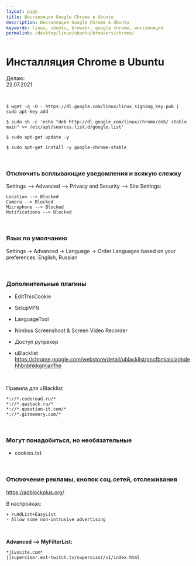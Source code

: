 ```yaml
---
layout: page
title: Инсталляция Google Chrome в Ubuntu
description: Инсталляция Google Chrome в Ubuntu
keywords: linux, ubuntu, browser, google chrome, инсталляция
permalink: /desktop/linux/ubuntu/browsers/chrome/
---
```


# Инсталляция Chrome в Ubuntu

Делаю:  
22.07.2021

<br/>

<!--

    $ wget -q -O - https://dl-ssl.google.com/desktop/linux/linux_signing_key.pub | sudo apt-key add -

-->

    $ wget -q -O - https://dl.google.com/linux/linux_signing_key.pub | sudo apt-key add -

<!--
    $ sudo sh -c 'echo "deb http://dl.google.com/desktop/linux/chrome/deb/ stable main" >> /etc/apt/sources.list.d/google.list'

-->

    $ sudo sh -c 'echo "deb http://dl.google.com/linux/chrome/deb/ stable main" >> /etc/apt/sources.list.d/google.list'

    $ sudo apt-get update -y

    $ sudo apt-get install -y google-chrome-stable

<br/>

### Отключить всплывающие уведомления и всякую слежку

Settings --> Advanced --> Privacy and Security --> Site Settings:

```
Location --> Blocked
Camera --> Blocked
Microphone --> Blocked
Notifications --> Blocked
```

<br/>

### Язык по умолчанию

Settings -> Advanced -> Language -> Order Languages based on your preferences: English, Russian


<br/>

### Дополнительные плагины

-   EditThisCookie
-   SetupVPN
-   LanguageTool
-   Nimbus Screenshoot & Screen Video Recorder
-   Доступ рутрекер

-   uBlacklist
    https://chrome.google.com/webstore/detail/ublacklist/pncfbmialoiaghdehhbnbhkkgmjanfhe

<br/>

Правила для uBlacklist

```
*://*.coderoad.ru/*
*://*.qastack.ru/*
*://*.question-it.com/*
*://*.gitmemory.com/*
```

<!--
hola vpn
-->

<br/>

### Могут понадобиться, но необязательные

-   cookies.txt


<br/>

### Отключение рекламы, кнопок соц.сетей, отслеживания

https://adblockplus.org/

В настройках:

    + ruAdList+EasyList
    - Allow some non-intrusive advertising

<br/>

**Advanced --> MyFilterList:**

    *jivosite.com*
    ||supervisor.ext-twitch.tv/supervisor/v1/index.html


